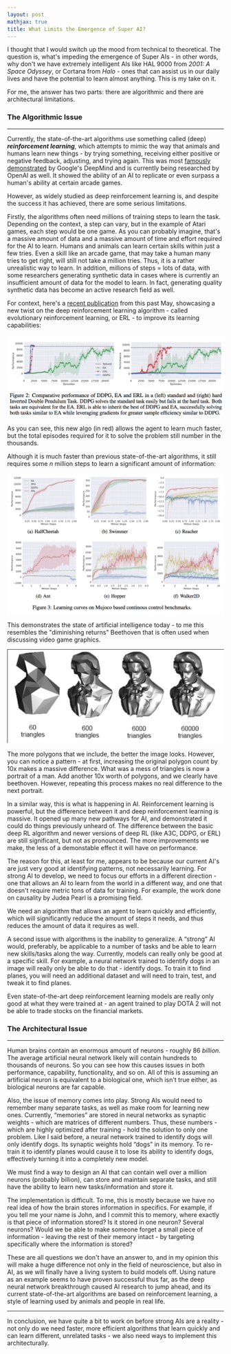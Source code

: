 ```yaml
---
layout: post
mathjax: true
title: What Limits the Emergence of Super AI?
---
```

I thought that I would switch up the mood from technical to theoretical. The question is, what's impeding the emergence of 
Super AIs - in other words, why don't we have extremely intelligent AIs like HAL 9000 from _2001: A Space Odyssey_, or
Cortana from _Halo_ - ones that can assist us in our daily lives and have the potential to learn almost anything. This is my
take on it.

For me, the answer has two parts: there are algorithmic and there are architectural limitations.

### The Algorithmic Issue
---------------------------
Currently, the state-of-the-art algorithms use something called (deep) ***reinforcement learning***, which attempts to mimic the way that animals and humans learn new things - by trying something, receiving either positive or negative feedback, adjusting, and trying again. This was most <a href="https://deepmind.com/research/publications/playing-atari-deep-reinforcement-learning/">famously demonstrated</a> by Google's DeepMind and is currently being researched by OpenAI as well. 
It showed the ability of an AI to replicate or even surpass a human's ability at certain arcade games. 

However, as widely studied as deep reinforcement learning is, and despite the success it has achieved, there are some serious limitations.

Firstly, the algorithms often need millions of training steps to learn the task. Depending on the context, a step can vary, but in the example of Atari games, each step would be one game. As you can probably imagine, that's a massive amount of data and a massive amount of time and effort required for the AI to learn. Humans and animals can learn certain skills within just a few tries. Even a skill like an arcade game, that may take a human many tries to get right, will still not take a million tries. Thus, it is a rather unrealistic way to learn. In addition, millions of steps = lots of data, with some researchers generating synthetic data in cases where is currently an insufficient amount of data for the model to learn. In fact, generating quality synthetic data has become an active research field as well.

For context, here's a <a href="https://arxiv.org/pdf/1805.07917.pdf">recent publication</a> from this past May, showcasing a new twist on the deep reinforcement learning algorithm - called evolutionary reinforcement learning, or ERL - to improve its learning capabilities:

![deep evolutionary reinforcement learning](/images/derl.png "Deep Reinforcement Learning algorithm comparison")

As you can see, this new algo (in red) allows the agent to learn much faster, but the total episodes required for it to solve the problem still number in the thousands.

Although it is much faster than previous state-of-the-art algorithms, it still requires some $n$ million steps to learn a significant amount of information:

![deep evolutionary reinforcement learning](/images/derl2.png "Deep Reinforcement Learning algorithm comparison")

This demonstrates the state of artificial intelligence today - to me this resembles the "diminishing returns" Beethoven that is often used when discussing video game graphics. 

![dim returns beethoven](/images/drbeethoven.png "Diminishing Returns Beethoven")

The more polygons that we include, the better the image looks. However, you can notice a pattern - at first, increasing the original polygon count by 10x makes a massive difference. What was a mess of triangles is now a portrait of a man. Add another 10x worth of polygons, and we clearly have beethoven. However, repeating this process makes no real difference to the next portrait.

In a similar way, this is what is happening in AI. Reinforcement learning is powerful, but the difference between it and deep reinforcement learning is massive. It opened up many new pathways for AI, and demonstrated it could do things previously unheard of. The difference between the basic deep RL algorithm and newer versions of deep RL (like A3C, DDPG, or ERL) are still significant, but not as pronounced. The more improvements we make, the less of a demonstable effect it will have on performance. 

The reason for this, at least for me, appears to be because our current AI's are just very good at identifying patterns, not necessarily learning. For strong AI to develop, we need to focus our efforts in a different direction - one that allows an AI to learn from the world in a different way, and one that doesn't require metric tons of data for training. For example, the work done on causality by Judea Pearl is a promising field.

We need an algorithm that allows an agent to learn quickly and efficiently, which will significantly reduce the amount of steps it needs, and thus reduces the amount of data it requires as well.

A second issue with algorithms is the inability to generalize. A “strong” AI would, preferably, be applicable to a number of tasks and be able to learn new skills/tasks along the way. Currently, models can really only be good at a specific skill.
For example, a neural network trained to identify dogs in an image will really only be able to do that - identify dogs. To train it to find planes, you will need an additional dataset and will need to train, test, and tweak it to find planes.

Even state-of-the-art deep reinforcement learning models are really only good at what they were trained at - an agent trained to play DOTA 2 will not be able to trade stocks on the financial markets.

### The Architectural Issue
------------------------------
Human brains contain an enormous amount of neurons - roughly 86 _billion_. The average artificial neural network likely will contain hundreds to thousands of neurons. So you can see how this causes issues in both performance, capability, functionality, and so on. All of this is assuming an artificial neuron is equivalent to a biological one, which isn't true either, as biological neurons are far capable.

Also, the issue of memory comes into play. Strong AIs would need to remember many separate tasks, as well as make room for learning new ones. Currently, “memories” are stored in neural networks as synaptic weights - which are matrices of different numbers. Thus, these numbers - which are highly optimized after training - hold the solution to only one problem. Like I said before, a neural network trained to identify dogs will only identify dogs. Its synaptic weights hold “dogs” in its memory. To re-train it to identify planes would cause it to lose its ability to identify dogs, effectively turning it into a completely new model.

We must find a way to design an AI that can contain well over a million neurons (probably billion), can store and maintain separate tasks, and still have the ability to learn new tasks/information and store it.

The implementation is difficult. To me, this is mostly because we have no real idea of how the brain stores information in specifics. For example, if you tell me your name is John, and I commit this to memory, where exactly is that piece of information stored? Is it stored in one neuron? Several neurons? Would we be able to make someone forget a small piece of information - leaving the rest of their memory intact - by targeting specifically where the information is stored? 

These are all questions we don't have an answer to, and in my opinion this will make a huge difference not only in the field of neuroscience, but also in AI, as we will finally have a living system to build models off. Using nature as an example seems to have proven successful thus far, as the deep neural network breakthrough caused AI research to jump ahead, and its current state-of-the-art algorithms are based on reinforcement learning, a style of learning used by animals and people in real life.

-----------------------------

In conclusion, we have quite a bit to work on before strong AIs are a reality - not only do we need faster, more efficient algorithms that learn quickly and can learn different, unrelated tasks - we also need ways to implement this architecturally.

